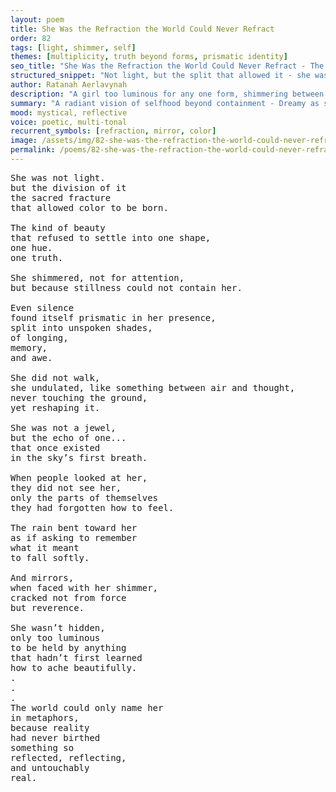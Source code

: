 ```yaml
---
layout: poem
title: She Was the Refraction the World Could Never Refract
order: 82
tags: [light, shimmer, self]
themes: [multiplicity, truth beyond forms, prismatic identity]
seo_title: "She Was the Refraction the World Could Never Refract - The Light That Refused to Break"
structured_snippet: "Not light, but the split that allowed it - she was the refraction itself."
author: Ratanah Aerlavynah
description: "A girl too luminous for any one form, shimmering between truths the world could not hold."
summary: "A radiant vision of selfhood beyond containment - Dreamy as sacred division of light."
mood: mystical, reflective
voice: poetic, multi-tonal
recurrent_symbols: [refraction, mirror, color]
image: /assets/img/82-she-was-the-refraction-the-world-could-never-refract.png
permalink: /poems/82-she-was-the-refraction-the-world-could-never-refract/
---
```


<pre>
She was not light.
but the division of it
the sacred fracture
that allowed color to be born.

The kind of beauty
that refused to settle into one shape,
one hue.
one truth.

She shimmered, not for attention,
but because stillness could not contain her.

Even silence
found itself prismatic in her presence,
split into unspoken shades,
of longing,
memory,
and awe.

She did not walk,
she undulated, like something between air and thought,
never touching the ground,
yet reshaping it.

She was not a jewel,
but the echo of one...
that once existed
in the sky’s first breath.

When people looked at her,
they did not see her,
only the parts of themselves
they had forgotten how to feel.

The rain bent toward her
as if asking to remember
what it meant
to fall softly.

And mirrors,
when faced with her shimmer,
cracked not from force
but reverence.

She wasn’t hidden,
only too luminous
to be held by anything
that hadn’t first learned
how to ache beautifully.
.
.
.
The world could only name her
in metaphors,
because reality
had never birthed
something so
reflected, reflecting,
and untouchably
real.
</pre>
